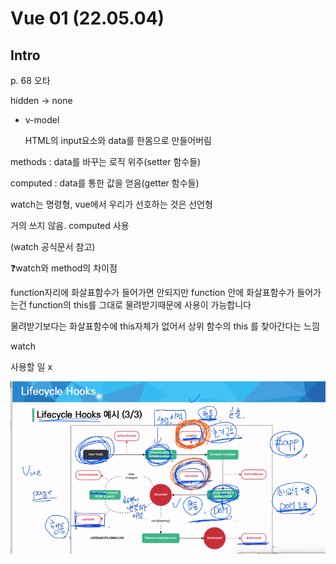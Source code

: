 # Vue 01 (22.05.04)

## Intro





p. 68 오타

hidden → none



- v-model

  HTML의 input요소와 data를 한몸으로 만들어버림



methods : data를 바꾸는 로직 위주(setter 함수들)

computed : data를 통한 값을 얻음(getter 함수들)



watch는 명령형, vue에서 우리가 선호하는 것은 선언형

거의 쓰지 않음. computed 사용

(watch 공식문서 참고)

❓watch와 method의 차이점



function자리에 화살표함수가 들어가면 안되지만 function 안에 화살표함수가 들어가는건 function의 this를 그대로 물려받기때문에 사용이 가능합니다

물려받기보다는 화살표함수에 this자체가 없어서 상위 함수의 this 를 찾아간다는 느낌



watch

사용할 일 x



![image-20220504173903910](vue_01.assets/image-20220504173903910.png)